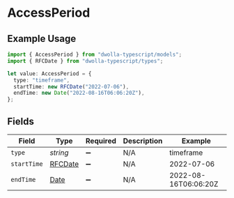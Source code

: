 # AccessPeriod

## Example Usage

```typescript
import { AccessPeriod } from "dwolla-typescript/models";
import { RFCDate } from "dwolla-typescript/types";

let value: AccessPeriod = {
  type: "timeframe",
  startTime: new RFCDate("2022-07-06"),
  endTime: new Date("2022-08-16T06:06:20Z"),
};
```

## Fields

| Field                                                                                         | Type                                                                                          | Required                                                                                      | Description                                                                                   | Example                                                                                       |
| --------------------------------------------------------------------------------------------- | --------------------------------------------------------------------------------------------- | --------------------------------------------------------------------------------------------- | --------------------------------------------------------------------------------------------- | --------------------------------------------------------------------------------------------- |
| `type`                                                                                        | *string*                                                                                      | :heavy_minus_sign:                                                                            | N/A                                                                                           | timeframe                                                                                     |
| `startTime`                                                                                   | [RFCDate](../types/rfcdate.md)                                                                | :heavy_minus_sign:                                                                            | N/A                                                                                           | 2022-07-06                                                                                    |
| `endTime`                                                                                     | [Date](https://developer.mozilla.org/en-US/docs/Web/JavaScript/Reference/Global_Objects/Date) | :heavy_minus_sign:                                                                            | N/A                                                                                           | 2022-08-16T06:06:20Z                                                                          |